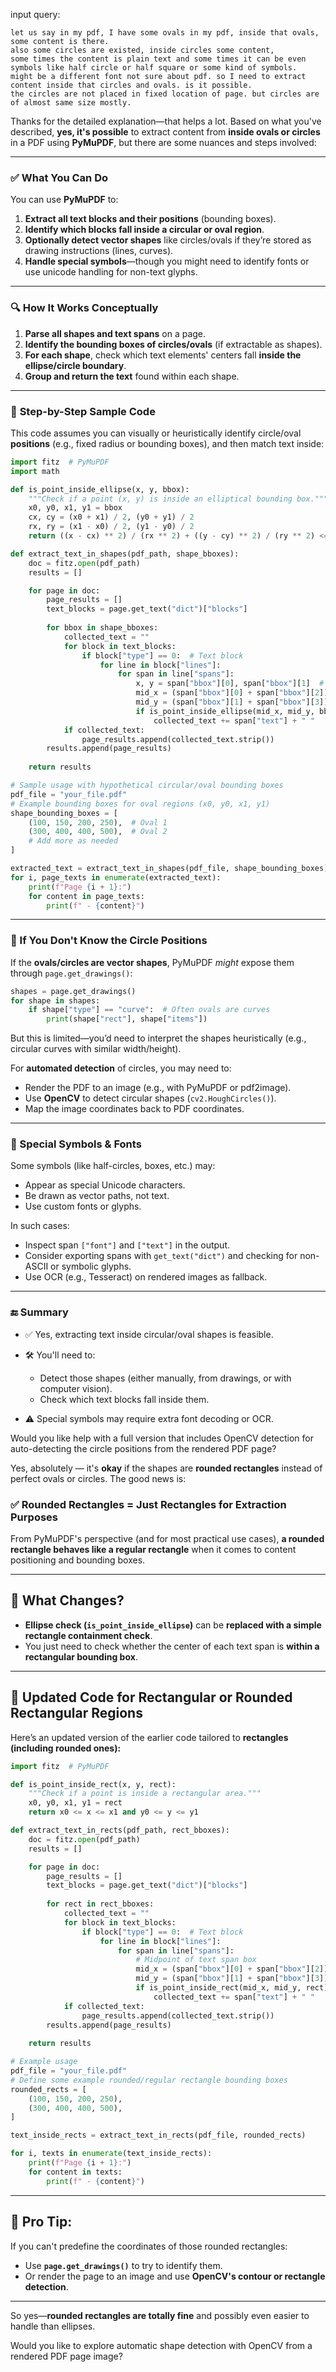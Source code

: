 input query: 

```text
let us say in my pdf, I have some ovals in my pdf, inside that ovals, some content is there. 
also some circles are existed, inside circles some content, 
some times the content is plain text and some times it can be even symbols like half circle or half square or some kind of symbols. 
might be a different font not sure about pdf. so I need to extract content inside that circles and ovals. is it possible.
the circles are not placed in fixed location of page. but circles are of almost same size mostly. 
```

Thanks for the detailed explanation—that helps a lot. Based on what you've described, **yes, it's possible** to extract content from **inside ovals or circles** in a PDF using **PyMuPDF**, but there are some nuances and steps involved:

---

### ✅ **What You Can Do**

You can use **PyMuPDF** to:

1. **Extract all text blocks and their positions** (bounding boxes).
2. **Identify which blocks fall inside a circular or oval region**.
3. **Optionally detect vector shapes** like circles/ovals if they’re stored as drawing instructions (lines, curves).
4. **Handle special symbols**—though you might need to identify fonts or use unicode handling for non-text glyphs.

---

### 🔍 **How It Works Conceptually**

1. **Parse all shapes and text spans** on a page.
2. **Identify the bounding boxes of circles/ovals** (if extractable as shapes).
3. **For each shape**, check which text elements' centers fall **inside the ellipse/circle boundary**.
4. **Group and return the text** found within each shape.

---

### 🧪 **Step-by-Step Sample Code**

This code assumes you can visually or heuristically identify circle/oval **positions** (e.g., fixed radius or bounding boxes), and then match text inside:

```python
import fitz  # PyMuPDF
import math

def is_point_inside_ellipse(x, y, bbox):
    """Check if a point (x, y) is inside an elliptical bounding box."""
    x0, y0, x1, y1 = bbox
    cx, cy = (x0 + x1) / 2, (y0 + y1) / 2
    rx, ry = (x1 - x0) / 2, (y1 - y0) / 2
    return ((x - cx) ** 2) / (rx ** 2) + ((y - cy) ** 2) / (ry ** 2) <= 1

def extract_text_in_shapes(pdf_path, shape_bboxes):
    doc = fitz.open(pdf_path)
    results = []

    for page in doc:
        page_results = []
        text_blocks = page.get_text("dict")["blocks"]
        
        for bbox in shape_bboxes:
            collected_text = ""
            for block in text_blocks:
                if block["type"] == 0:  # Text block
                    for line in block["lines"]:
                        for span in line["spans"]:
                            x, y = span["bbox"][0], span["bbox"][1]  # top-left
                            mid_x = (span["bbox"][0] + span["bbox"][2]) / 2
                            mid_y = (span["bbox"][1] + span["bbox"][3]) / 2
                            if is_point_inside_ellipse(mid_x, mid_y, bbox):
                                collected_text += span["text"] + " "
            if collected_text:
                page_results.append(collected_text.strip())
        results.append(page_results)
    
    return results

# Sample usage with hypothetical circular/oval bounding boxes
pdf_file = "your_file.pdf"
# Example bounding boxes for oval regions (x0, y0, x1, y1)
shape_bounding_boxes = [
    (100, 150, 200, 250),  # Oval 1
    (300, 400, 400, 500),  # Oval 2
    # Add more as needed
]

extracted_text = extract_text_in_shapes(pdf_file, shape_bounding_boxes)
for i, page_texts in enumerate(extracted_text):
    print(f"Page {i + 1}:")
    for content in page_texts:
        print(f" - {content}")
```

---

### 🤖 If You Don't Know the Circle Positions

If the **ovals/circles are vector shapes**, PyMuPDF *might* expose them through `page.get_drawings()`:

```python
shapes = page.get_drawings()
for shape in shapes:
    if shape["type"] == "curve":  # Often ovals are curves
        print(shape["rect"], shape["items"])
```

But this is limited—you’d need to interpret the shapes heuristically (e.g., circular curves with similar width/height).

For **automated detection** of circles, you may need to:

* Render the PDF to an image (e.g., with PyMuPDF or pdf2image).
* Use **OpenCV** to detect circular shapes (`cv2.HoughCircles()`).
* Map the image coordinates back to PDF coordinates.

---

### 🧠 Special Symbols & Fonts

Some symbols (like half-circles, boxes, etc.) may:

* Appear as special Unicode characters.
* Be drawn as vector paths, not text.
* Use custom fonts or glyphs.

In such cases:

* Inspect span `["font"]` and `["text"]` in the output.
* Consider exporting spans with `get_text("dict")` and checking for non-ASCII or symbolic glyphs.
* Use OCR (e.g., Tesseract) on rendered images as fallback.

---

### 🔚 Summary

* ✅ Yes, extracting text inside circular/oval shapes is feasible.
* 🛠 You'll need to:

  * Detect those shapes (either manually, from drawings, or with computer vision).
  * Check which text blocks fall inside them.
* ⚠️ Special symbols may require extra font decoding or OCR.

Would you like help with a full version that includes OpenCV detection for auto-detecting the circle positions from the rendered PDF page?

Yes, absolutely — it's **okay** if the shapes are **rounded rectangles** instead of perfect ovals or circles. The good news is:

### ✅ Rounded Rectangles = Just Rectangles for Extraction Purposes

From PyMuPDF's perspective (and for most practical use cases), **a rounded rectangle behaves like a regular rectangle** when it comes to content positioning and bounding boxes.

---

## 🔄 What Changes?

* **Ellipse check (`is_point_inside_ellipse`)** can be **replaced with a simple rectangle containment check**.
* You just need to check whether the center of each text span is **within a rectangular bounding box**.

---

## 🔁 Updated Code for Rectangular or Rounded Rectangular Regions

Here’s an updated version of the earlier code tailored to **rectangles (including rounded ones):**

```python
import fitz  # PyMuPDF

def is_point_inside_rect(x, y, rect):
    """Check if a point is inside a rectangular area."""
    x0, y0, x1, y1 = rect
    return x0 <= x <= x1 and y0 <= y <= y1

def extract_text_in_rects(pdf_path, rect_bboxes):
    doc = fitz.open(pdf_path)
    results = []

    for page in doc:
        page_results = []
        text_blocks = page.get_text("dict")["blocks"]
        
        for rect in rect_bboxes:
            collected_text = ""
            for block in text_blocks:
                if block["type"] == 0:  # Text block
                    for line in block["lines"]:
                        for span in line["spans"]:
                            # Midpoint of text span box
                            mid_x = (span["bbox"][0] + span["bbox"][2]) / 2
                            mid_y = (span["bbox"][1] + span["bbox"][3]) / 2
                            if is_point_inside_rect(mid_x, mid_y, rect):
                                collected_text += span["text"] + " "
            if collected_text:
                page_results.append(collected_text.strip())
        results.append(page_results)
    
    return results

# Example usage
pdf_file = "your_file.pdf"
# Define some example rounded/regular rectangle bounding boxes
rounded_rects = [
    (100, 150, 200, 250),
    (300, 400, 400, 500),
]

text_inside_rects = extract_text_in_rects(pdf_file, rounded_rects)

for i, texts in enumerate(text_inside_rects):
    print(f"Page {i + 1}:")
    for content in texts:
        print(f" - {content}")
```

---

## 🧠 Pro Tip:

If you can't predefine the coordinates of those rounded rectangles:

* Use **`page.get_drawings()`** to try to identify them.
* Or render the page to an image and use **OpenCV's contour or rectangle detection**.

---

So yes—**rounded rectangles are totally fine** and possibly even easier to handle than ellipses.

Would you like to explore automatic shape detection with OpenCV from a rendered PDF page image?



